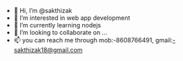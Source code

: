 - 👋 Hi, I’m @sakthizak
- 👀 I’m interested in web app development
- 🌱 I’m currently learning nodejs
- 💞️ I’m looking to collaborate on ...
- 📫 you can reach me through 
mob:-8608766491,
gmail:-sakthizak18@gmail.com

<!---
sakthizak/sakthizak is a ✨ special ✨ repository because its `README.md` (this file) appears on your GitHub profile.
You can click the Preview link to take a look at your changes.
--->
